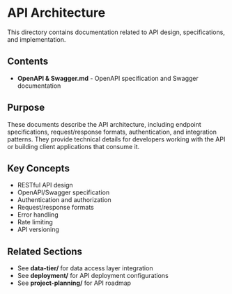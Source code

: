 # API Architecture

This directory contains documentation related to API design, specifications, and implementation.

## Contents

- **OpenAPI & Swagger.md** - OpenAPI specification and Swagger documentation

## Purpose

These documents describe the API architecture, including endpoint specifications, request/response formats, authentication, and integration patterns. They provide technical details for developers working with the API or building client applications that consume it.

## Key Concepts

- RESTful API design
- OpenAPI/Swagger specification
- Authentication and authorization
- Request/response formats
- Error handling
- Rate limiting
- API versioning

## Related Sections

- See **data-tier/** for data access layer integration
- See **deployment/** for API deployment configurations
- See **project-planning/** for API roadmap